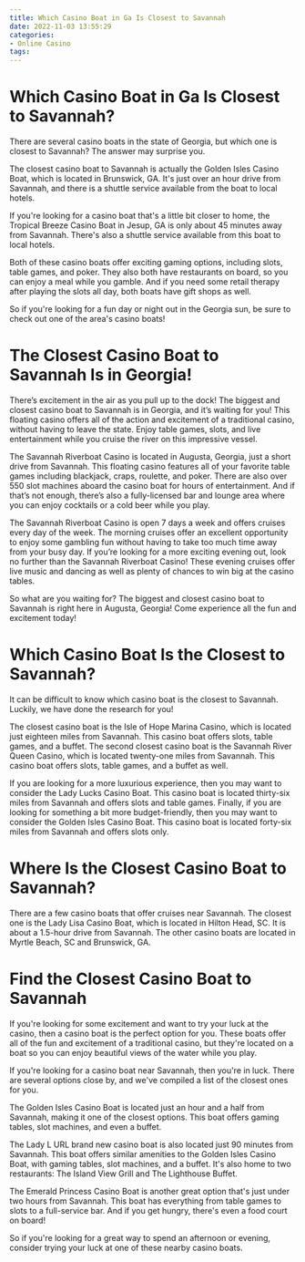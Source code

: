 ```yaml
---
title: Which Casino Boat in Ga Is Closest to Savannah 
date: 2022-11-03 13:55:29
categories:
- Online Casino
tags:
---
```



#  Which Casino Boat in Ga Is Closest to Savannah? 

There are several casino boats in the state of Georgia, but which one is closest to Savannah? The answer may surprise you.

The closest casino boat to Savannah is actually the Golden Isles Casino Boat, which is located in Brunswick, GA. It's just over an hour drive from Savannah, and there is a shuttle service available from the boat to local hotels.

If you're looking for a casino boat that's a little bit closer to home, the Tropical Breeze Casino Boat in Jesup, GA is only about 45 minutes away from Savannah. There's also a shuttle service available from this boat to local hotels.

Both of these casino boats offer exciting gaming options, including slots, table games, and poker. They also both have restaurants on board, so you can enjoy a meal while you gamble. And if you need some retail therapy after playing the slots all day, both boats have gift shops as well.

So if you're looking for a fun day or night out in the Georgia sun, be sure to check out one of the area's casino boats!

#  The Closest Casino Boat to Savannah Is in Georgia! 

There’s excitement in the air as you pull up to the dock! The biggest and closest casino boat to Savannah is in Georgia, and it’s waiting for you! This floating casino offers all of the action and excitement of a traditional casino, without having to leave the state. Enjoy table games, slots, and live entertainment while you cruise the river on this impressive vessel.

The Savannah Riverboat Casino is located in Augusta, Georgia, just a short drive from Savannah. This floating casino features all of your favorite table games including blackjack, craps, roulette, and poker. There are also over 550 slot machines aboard the casino boat for hours of entertainment. And if that’s not enough, there’s also a fully-licensed bar and lounge area where you can enjoy cocktails or a cold beer while you play.

The Savannah Riverboat Casino is open 7 days a week and offers cruises every day of the week. The morning cruises offer an excellent opportunity to enjoy some gambling fun without having to take too much time away from your busy day. If you’re looking for a more exciting evening out, look no further than the Savannah Riverboat Casino! These evening cruises offer live music and dancing as well as plenty of chances to win big at the casino tables.

So what are you waiting for? The biggest and closest casino boat to Savannah is right here in Augusta, Georgia! Come experience all the fun and excitement today!

#  Which Casino Boat Is the Closest to Savannah? 

It can be difficult to know which casino boat is the closest to Savannah. Luckily, we have done the research for you! 

The closest casino boat is the Isle of Hope Marina Casino, which is located just eighteen miles from Savannah. This casino boat offers slots, table games, and a buffet. The second closest casino boat is the Savannah River Queen Casino, which is located twenty-one miles from Savannah. This casino boat offers slots, table games, and a buffet as well. 

If you are looking for a more luxurious experience, then you may want to consider the Lady Lucks Casino Boat. This casino boat is located thirty-six miles from Savannah and offers slots and table games. Finally, if you are looking for something a bit more budget-friendly, then you may want to consider the Golden Isles Casino Boat. This casino boat is located forty-six miles from Savannah and offers slots only.

#  Where Is the Closest Casino Boat to Savannah? 

There are a few casino boats that offer cruises near Savannah. The closest one is the Lady Lisa Casino Boat, which is located in Hilton Head, SC. It is about a 1.5-hour drive from Savannah. The other casino boats are located in Myrtle Beach, SC and Brunswick, GA.

#  Find the Closest Casino Boat to Savannah

If you're looking for some excitement and want to try your luck at the casino, then a casino boat is the perfect option for you. These boats offer all of the fun and excitement of a traditional casino, but they're located on a boat so you can enjoy beautiful views of the water while you play.

If you're looking for a casino boat near Savannah, then you're in luck. There are several options close by, and we've compiled a list of the closest ones for you.

The Golden Isles Casino Boat is located just an hour and a half from Savannah, making it one of the closest options. This boat offers gaming tables, slot machines, and even a buffet.

The Lady L URL brand new casino boat is also located just 90 minutes from Savannah. This boat offers similar amenities to the Golden Isles Casino Boat, with gaming tables, slot machines, and a buffet. It's also home to two restaurants: The Island View Grill and The Lighthouse Buffet.

The Emerald Princess Casino Boat is another great option that's just under two hours from Savannah. This boat has everything from table games to slots to a full-service bar. And if you get hungry, there's even a food court on board!

So if you're looking for a great way to spend an afternoon or evening, consider trying your luck at one of these nearby casino boats.